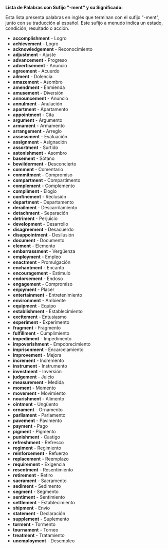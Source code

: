 

**Lista de Palabras con Sufijo "-ment" y su Significado:**

Esta lista presenta palabras en inglés que terminan con el sufijo "-ment", junto con su traducción al español. Este sufijo a menudo indica un estado, condición, resultado o acción.

*   **accomplishment** - Logro
*   **achievement** - Logro
*   **acknowledgement** - Reconocimiento
*   **adjustment** - Ajuste
*   **advancement** - Progreso
*   **advertisement** - Anuncio
*   **agreement** - Acuerdo
*   **ailment** - Dolencia
*   **amazement** - Asombro
*   **amendment** - Enmienda
*   **amusement** - Diversión
*   **announcement** - Anuncio
*   **annulment** - Anulación
*   **apartment** - Apartamento
*   **appointment** - Cita
*   **argument** - Argumento
*   **armament** - Armamento
*   **arrangement** - Arreglo
*   **assessment** - Evaluación
*   **assignment** - Asignación
*   **assortment** - Surtido
*   **astonishment** - Asombro
*   **basement** - Sótano
*   **bewilderment** - Desconcierto
*   **comment** - Comentario
*   **commitment** - Compromiso
*   **compartment** - Compartimento
*   **complement** - Complemento
*   **compliment** - Elogio
*   **confinement** - Reclusión
*   **department** - Departamento
*   **derailment** - Descarrilamiento
*   **detachment** - Separación
*   **detriment** - Perjuicio
*   **development** - Desarrollo
*   **disagreement** - Desacuerdo
*   **disappointment** - Desilusión
*   **document** - Documento
*   **element** - Elemento
*   **embarrassment** - Vergüenza
*   **employment** - Empleo
*   **enactment** - Promulgación
*   **enchantment** - Encanto
*   **encouragement** - Estímulo
*   **endorsement** - Endoso
*   **engagement** - Compromiso
*   **enjoyment** - Placer
*   **entertainment** - Entretenimiento
*   **environment** - Ambiente
*   **equipment** - Equipo
*   **establishment** - Establecimiento
*   **excitement** - Entusiasmo
*   **experiment** - Experimento
*   **fragment** - Fragmento
*   **fulfillment** - Cumplimiento
*   **impediment** - Impedimento
*   **impoverishment** - Empobrecimiento
*   **imprisonment** - Encarcelamiento
*   **improvement** - Mejora
*   **increment** - Incremento
*   **instrument** - Instrumento
*   **investment** - Inversión
*   **judgement** - Juicio
*   **measurement** - Medida
*   **moment** - Momento
*   **movement** - Movimiento
*   **nourishment** - Alimento
*   **ointment** - Ungüento
*   **ornament** - Ornamento
*   **parliament** - Parlamento
*   **pavement** - Pavimento
*   **payment** - Pago
*   **pigment** - Pigmento
*   **punishment** - Castigo
*   **refreshment** - Refresco
*   **regiment** - Regimiento
*   **reinforcement** - Refuerzo
*   **replacement** - Reemplazo
*   **requirement** - Exigencia
*   **resentment** - Resentimiento
*   **retirement** - Retiro
*   **sacrament** - Sacramento
*   **sediment** - Sedimento
*   **segment** - Segmento
*   **sentiment** - Sentimiento
*   **settlement** - Establecimiento
*   **shipment** - Envío
*   **statement** - Declaración
*   **supplement** - Suplemento
*   **torment** - Tormento
*   **tournament** - Torneo
*   **treatment** - Tratamiento
*   **unemployment** - Desempleo
